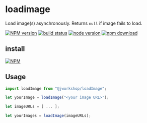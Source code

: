 # loadimage

Load image(s) asynchronously.
Returns `null` if image fails to load.

[![NPM version][npm-image]][npm-url]
[![build status][travis-image]][travis-url]
[![node version][node-image]][node-url]
[![npm download][download-image]][download-url]

[npm-image]: http://img.shields.io/npm/v/@jworkshop/loadimage.svg
[npm-url]: http://npmjs.org/package/@jworkshop/loadimage
[travis-image]: https://img.shields.io/travis/JWorkshop/loadimage.svg
[travis-url]: https://travis-ci.org/JWorkshop/loadimage
[node-image]: https://img.shields.io/badge/node.js-%3E=_0.10-green.svg
[node-url]: http://nodejs.org/download/
[download-image]: https://img.shields.io/npm/dm/@jworkshop/loadimage.svg
[download-url]: https://npmjs.org/package/@jworkshop/loadimage

## install

[![NPM](https://nodei.co/npm/@jworkshop/loadimage.png)](https://nodei.co/npm/@jworkshop/loadimage)

## Usage

```javascript
import loadImage from "@jworkshop/loadImage";

let yourImage = loadImage("<your image URL>");

let imageURLs = [ ... ];

let yourImages = loadImage(imageURLs);
```
